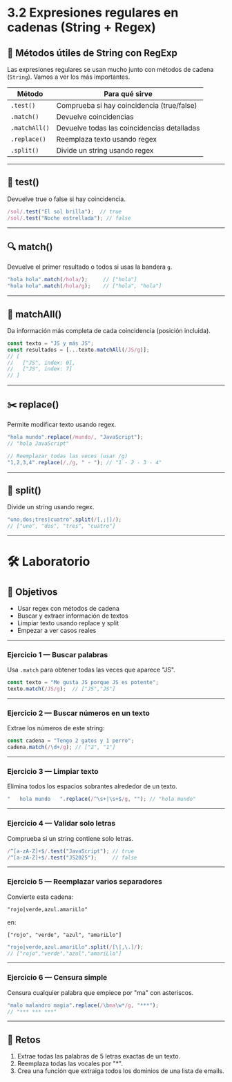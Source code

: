 # 3.2 Expresiones regulares en cadenas (String + Regex)

## 🔧 Métodos útiles de String con RegExp

Las expresiones regulares se usan mucho junto con métodos de cadena (`String`). Vamos a ver los más importantes.

| Método        | Para qué sirve                              |
| ------------- | ------------------------------------------- |
| `.test()`     | Comprueba si hay coincidencia (true/false)  |
| `.match()`    | Devuelve coincidencias                      |
| `.matchAll()` | Devuelve todas las coincidencias detalladas |
| `.replace()`  | Reemplaza texto usando regex                |
| `.split()`    | Divide un string usando regex               |

---

## 🔎 test()

Devuelve true o false si hay coincidencia.

```js
/sol/.test("El sol brilla");  // true
/sol/.test("Noche estrellada"); // false
```

---

## 🔍 match()

Devuelve el primer resultado o todos si usas la bandera `g`.

```js
"hola hola".match(/hola/);     // ["hola"]
"hola hola".match(/hola/g);    // ["hola", "hola"]
```

---

## 🧲 matchAll()

Da información más completa de cada coincidencia (posición incluida).

```js
const texto = "JS y más JS";
const resultados = [...texto.matchAll(/JS/g)];
// [
//   ["JS", index: 0],
//   ["JS", index: 7]
// ]
```

---

## ✂️ replace()

Permite modificar texto usando regex.

```js
"hola mundo".replace(/mundo/, "JavaScript");
// "hola JavaScript"

// Reemplazar todas las veces (usar /g)
"1,2,3,4".replace(/,/g, " - "); // "1 - 2 - 3 - 4"
```

---

## 🔪 split()

Divide un string usando regex.

```js
"uno,dos;tres|cuatro".split(/[,;|]/);
// ["uno", "dos", "tres", "cuatro"]
```

---

# 🛠 Laboratorio

## 🎯 Objetivos

* Usar regex con métodos de cadena
* Buscar y extraer información de textos
* Limpiar texto usando replace y split
* Empezar a ver casos reales

---

### Ejercicio 1 — Buscar palabras

Usa `.match` para obtener todas las veces que aparece "JS".

```js
const texto = "Me gusta JS porque JS es potente";
texto.match(/JS/g);  // ["JS","JS"]
```

---

### Ejercicio 2 — Buscar números en un texto

Extrae los números de este string:

```js
const cadena = "Tengo 2 gatos y 1 perro";
cadena.match(/\d+/g); // ["2", "1"]
```

---

### Ejercicio 3 — Limpiar texto

Elimina todos los espacios sobrantes alrededor de un texto.

```js
"   hola mundo   ".replace(/^\s+|\s+$/g, ""); // "hola mundo"
```

---

### Ejercicio 4 — Validar solo letras

Comprueba si un string contiene solo letras.

```js
/^[a-zA-Z]+$/.test("JavaScript"); // true
/^[a-zA-Z]+$/.test("JS2025");     // false
```

---

### Ejercicio 5 — Reemplazar varios separadores

Convierte esta cadena:

```
"rojo|verde,azul.amariLlo"
```

en:

```
["rojo", "verde", "azul", "amariLlo"]
```

```js
"rojo|verde,azul.amariLlo".split(/[\|,\.]/);
// ["rojo","verde","azul","amariLlo"]
```

---

### Ejercicio 6 — Censura simple

Censura cualquier palabra que empiece por "ma" con asteriscos.

```js
"malo malandro magia".replace(/\bma\w*/g, "***");
// "*** *** ***"
```

---

## 🚀 Retos

1. Extrae todas las palabras de 5 letras exactas de un texto.
2. Reemplaza todas las vocales por "*".
3. Crea una función que extraiga todos los dominios de una lista de emails.
